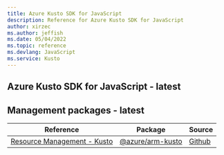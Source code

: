 ```yaml
---
title: Azure Kusto SDK for JavaScript
description: Reference for Azure Kusto SDK for JavaScript
author: xirzec
ms.author: jeffish
ms.date: 05/04/2022
ms.topic: reference
ms.devlang: JavaScript
ms.service: Kusto
---
```

## Azure Kusto SDK for JavaScript - latest
## Management packages - latest
| Reference | Package | Source |
|---|---|---|
|[Resource Management - Kusto](javascript/api/overview/azure/arm-kusto-readme)|[@azure/arm-kusto](https://www.npmjs.com/package/@azure/arm-kusto)|[Github](https://github.com/Azure/azure-sdk-for-js/blob/main/sdk/kusto/arm-kusto)|

